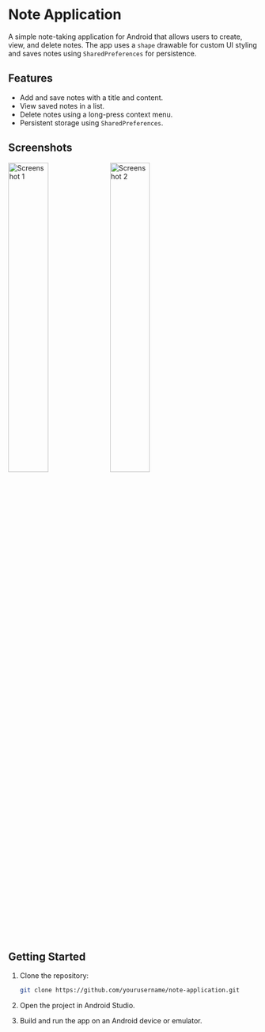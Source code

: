 # Note Application

A simple note-taking application for Android that allows users to create, view, and delete notes. The app uses a `shape` drawable for custom UI styling and saves notes using `SharedPreferences` for persistence.

## Features
- Add and save notes with a title and content.
- View saved notes in a list.
- Delete notes using a long-press context menu.
- Persistent storage using `SharedPreferences`.

## Screenshots

<img src="https://github.com/user-attachments/assets/8e9aef59-dc9c-4d41-ac50-815dd1b0bc53" width="40%" alt="Screenshot 1"/>
<img src="https://github.com/user-attachments/assets/eabf1034-33e6-4fc7-9b27-a3380887ee66" width="40%" alt="Screenshot 2"/>


## Getting Started

1. Clone the repository:
   ```bash
   git clone https://github.com/yourusername/note-application.git
2. Open the project in Android Studio.

3. Build and run the app on an Android device or emulator.
